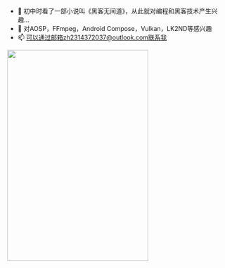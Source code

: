 - 👋 初中时看了一部小说叫《黑客无间道》，从此就对编程和黑客技术产生兴趣...
- 👀 对AOSP，FFmpeg，Android Compose，Vulkan，LK2ND等感兴趣
- 📫 可以通过邮箱zh2314372037@outlook.com联系我

<img src="[https://img-blog.csdnimg.cn/2020102116384135.png](https://github.com/2314372037/2314372037/blob/main/lumia930lk2nd.png)" width="320px" height="480px" >

<!---
2314372037/2314372037 is a ✨ special ✨ repository because its `README.md` (this file) appears on your GitHub profile.
You can click the Preview link to take a look at your changes.
--->

